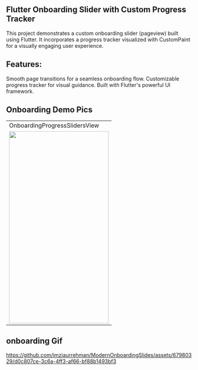 
## Flutter Onboarding Slider with Custom Progress Tracker
This project demonstrates a custom onboarding slider (pageview) built using Flutter. It incorporates a progress tracker visualized with CustomPaint for a visually engaging user experience.

## Features:
Smooth page transitions for a seamless onboarding flow.
Customizable progress tracker for visual guidance.
Built with Flutter's powerful UI framework.

## Onboarding Demo Pics

<table>
  <tr>
    <td>OnboardingProgressSlidersView</td>
   
  </tr>
  <tr>
    <td><img src="https://github.com/imziaurrehman/ModernOnboardingSlides/blob/main/assets/onboardingPic.png" width=270 height=520></td>
  </tr>
</table>



## onboarding Gif


https://github.com/imziaurrehman/ModernOnboardingSlides/assets/67980329/d0c807ce-3c6a-4ff3-af66-bf88b1493bf3


 




